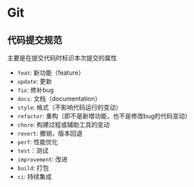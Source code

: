 # Git

## 代码提交规范

主要是在提交代码时标识本次提交的属性

- `feat`: 新功能（feature）
- `update`: 更新
- `fix`: 修补bug
- `docs`: 文档（documentation）
- `style`: 格式（不影响代码运行的变动）
- `refactor`: 重构（即不是新增功能，也不是修改bug的代码变动）
- `chore`: 构建过程或辅助工具的变动
- `revert`: 撤销，版本回退
- `perf`: 性能优化
- `test`：测试
- `improvement`: 改进
- `build`: 打包
- `ci`: 持续集成
